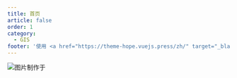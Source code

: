 ```yaml
---
title: 首页
article: false
order: 1
category:
  - GIS
footer: '使用 <a href="https://theme-hope.vuejs.press/zh/" target="_blank">VuePress Theme Hope</a> 主题 | MIT 协议<br><a href="https://beian.miit.gov.cn/#/Integrated/index" target=\"_blank\">京ICP备2022009095号-2</a>&nbsp;&nbsp;&nbsp;&nbsp;&nbsp;<img src="/beian.png"><a href="https://beian.mps.gov.cn/#/query/webSearch?code=61040202000707\" target=\"_blank\">陕公网安备61040202000707</a></a>'
---
```


![图片制作于](/assets/images/gis.png "[图片制作于](http://edwordle.net/create.html)")

<iframe
:src="$withBase('/markmap/Awesome-GIS.html')"
width="100%"
height="550"
frameborder="0"
scrolling="No"
leftmargin="0"
topmargin="0"
/>

^_^

